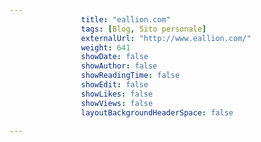 ---
                title: "eallion.com"
                tags: [Blog, Sito personale]
                externalUrl: "http://www.eallion.com/"
                weight: 641
                showDate: false
                showAuthor: false
                showReadingTime: false
                showEdit: false
                showLikes: false
                showViews: false
                layoutBackgroundHeaderSpace: false
                ---

